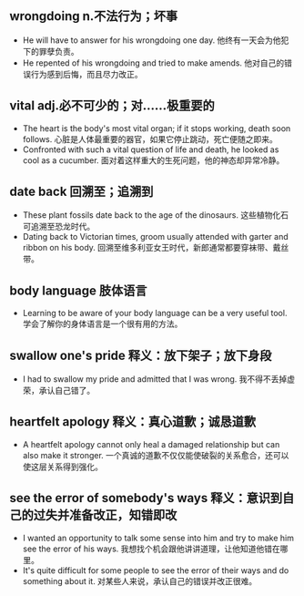 ## wrongdoing n.不法行为；坏事
* He will have to answer for his wrongdoing one day. 他终有一天会为他犯下的罪孽负责。
* He repented of his wrongdoing and tried to make amends. 他对自己的错误行为感到后悔，而且尽力改正。

## vital adj.必不可少的；对……极重要的
* The heart is the body's most vital organ; if it stops working, death soon follows. 心脏是人体最重要的器官，如果它停止跳动，死亡便随之即来。
* Confronted with such a vital question of life and death, he looked as cool as a cucumber. 面对着这样重大的生死问题，他的神态却异常冷静。

## date back  回溯至；追溯到
* These plant fossils date back to the age of the dinosaurs. 这些植物化石可追溯至恐龙时代。
* Dating back to Victorian times, groom usually attended with garter and ribbon on his body. 回溯至维多利亚女王时代，新郎通常都要穿袜带、戴丝带。

## body language 肢体语言
* Learning to be aware of your body language can be a very useful tool. 学会了解你的身体语言是一个很有用的方法。

## swallow one's pride 释义：放下架子；放下身段
* I had to swallow my pride and admitted that I was wrong. 我不得不丢掉虚荣，承认自己错了。

## heartfelt apology  释义：真心道歉；诚恳道歉
* A heartfelt apology cannot only heal a damaged relationship but can also make it stronger.
一个真诚的道歉不仅仅能使破裂的关系愈合，还可以使这层关系得到强化。

## see the error of somebody's ways  释义：意识到自己的过失并准备改正，知错即改
* I wanted an opportunity to talk some sense into him and try to make him see the error of his ways.
我想找个机会跟他讲讲道理，让他知道他错在哪里。
* It's quite difficult for some people to see the error of their ways and do something about it.
对某些人来说，承认自己的错误并改正很难。
